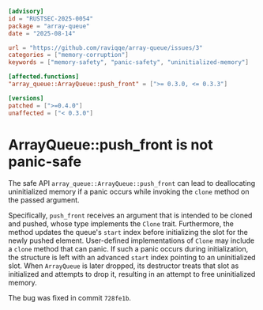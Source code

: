 ```toml
[advisory]
id = "RUSTSEC-2025-0054"
package = "array-queue"
date = "2025-08-14"

url = "https://github.com/raviqqe/array-queue/issues/3"
categories = ["memory-corruption"]
keywords = ["memory-safety", "panic-safety", "uninitialized-memory"]

[affected.functions]
"array_queue::ArrayQueue::push_front" = [">= 0.3.0, <= 0.3.3"]

[versions]
patched = [">=0.4.0"]
unaffected = ["< 0.3.0"]
```

# ArrayQueue::push_front is not panic-safe

The safe API `array_queue::ArrayQueue::push_front` can lead to deallocating uninitialized memory if a panic occurs while invoking the `clone` method on the passed argument.

Specifically, `push_front` receives an argument that is intended to be cloned and pushed, whose type implements the `Clone` trait. Furthermore, the method updates the queue's `start` index before initializing the slot for the newly pushed element. User-defined implementations of `Clone` may include a `clone` method that can panic. If such a panic occurs during initialization, the structure is left with an advanced `start` index pointing to an uninitialized slot. When `ArrayQueue` is later dropped, its destructor treats that slot as initialized and attempts to drop it, resulting in an attempt to free uninitialized memory.

The bug was fixed in commit `728fe1b`.

